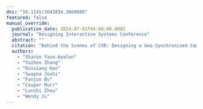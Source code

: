 ```yaml
---
doi: "10.1145/3643834.3660680"
featured: false
manual_override:
  publication_date: 2024-07-01T04:00:00.000Z
  journal: "Designing Interactive Systems Conference"
  abstract: ""
  citation: "Behind the Scenes of CXR: Designing a Geo-Synchronized Communal eXtended Reality System (2024)"
  authors:
    - "Sharon Yavo-Ayalon"
    - "Yuzhen Zhang"
    - "Ruixiang Han"
    - "Swapna Joshi"
    - "Fanjun Bu"
    - "Cooper Murr"
    - "Lunshi Zhou"
    - "Wendy Ju"
---
```


<!-- You can add additional content about this publication here if needed -->
